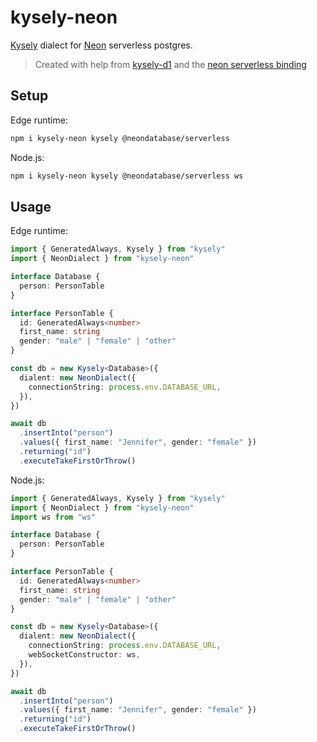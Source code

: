 # kysely-neon

[Kysely](https://github.com/koskimas/kysely) dialect for [Neon](https://neon.tech/) serverless postgres.

> Created with help from [kysely-d1](https://github.com/aidenwallis/kysely-d1) and the [neon serverless binding](https://github.com/neondatabase/serverless)

## Setup

Edge runtime:

```bash
npm i kysely-neon kysely @neondatabase/serverless
```

Node.js:

```bash
npm i kysely-neon kysely @neondatabase/serverless ws
```

## Usage

Edge runtime:

```typescript
import { GeneratedAlways, Kysely } from "kysely"
import { NeonDialect } from "kysely-neon"

interface Database {
  person: PersonTable
}

interface PersonTable {
  id: GeneratedAlways<number>
  first_name: string
  gender: "male" | "female" | "other"
}

const db = new Kysely<Database>({
  dialent: new NeonDialect({
    connectionString: process.env.DATABASE_URL,
  }),
})

await db
  .insertInto("person")
  .values({ first_name: "Jennifer", gender: "female" })
  .returning("id")
  .executeTakeFirstOrThrow()
```

Node.js:

```typescript
import { GeneratedAlways, Kysely } from "kysely"
import { NeonDialect } from "kysely-neon"
import ws from "ws"

interface Database {
  person: PersonTable
}

interface PersonTable {
  id: GeneratedAlways<number>
  first_name: string
  gender: "male" | "female" | "other"
}

const db = new Kysely<Database>({
  dialent: new NeonDialect({
    connectionString: process.env.DATABASE_URL,
    webSocketConstructor: ws,
  }),
})

await db
  .insertInto("person")
  .values({ first_name: "Jennifer", gender: "female" })
  .returning("id")
  .executeTakeFirstOrThrow()
```
